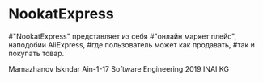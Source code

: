 # NookatExpress

#"NookatExpress" представляет из себя
#"онлайн маркет плейс", наподобии AliExpress,
#где пользователь может как продавать,
#так и покупать товар.



Mamazhanov Iskndar Ain-1-17
Software Engineering 2019 INAI.KG

